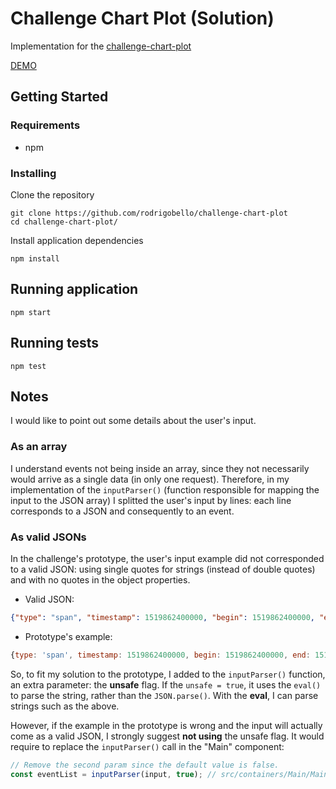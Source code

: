 # Challenge Chart Plot (Solution)

Implementation for the [challenge-chart-plot](https://github.com/intelie/challenge-chart-plot)

[DEMO](https://challenge-chart-plot.herokuapp.com/)

## Getting Started

### Requirements

- npm

### Installing

Clone the repository

```
git clone https://github.com/rodrigobello/challenge-chart-plot
cd challenge-chart-plot/
```

Install application dependencies

```
npm install
```

## Running application

```
npm start
```

## Running tests

```
npm test
```

## Notes

I would like to point out some details about the user's input.

### As an array

I understand events not being inside an array, since they not necessarily would arrive as a single data (in only one request). Therefore, in my implementation of the ```inputParser()``` (function responsible for mapping the input to the JSON array) I splitted the user's input by lines: each line corresponds to a JSON and consequently to an event.

### As valid JSONs

In the challenge's prototype, the user's input example did not corresponded to a valid JSON: using single quotes for strings (instead of double quotes) and with no quotes in the object properties.

- Valid JSON:
```json
{"type": "span", "timestamp": 1519862400000, "begin": 1519862400000, "end": 1519862460000}
```

- Prototype's example:
```javascript
{type: 'span', timestamp: 1519862400000, begin: 1519862400000, end: 1519862460000}
```

So, to fit my solution to the prototype, I added to the ```inputParser()``` function, an extra parameter: the **unsafe** flag. If the ```unsafe = true```, it uses the ```eval()``` to parse the string, rather than the ```JSON.parse()```. With the **eval**, I can parse strings such as the above.

However, if the example in the prototype is wrong and the input will actually come as a valid JSON, I strongly suggest **not using** the unsafe flag. It would require to replace the ```inputParser()``` call in the "Main" component:

```javascript
// Remove the second param since the default value is false.
const eventList = inputParser(input, true); // src/containers/Main/Main.js  (line 48)
```
